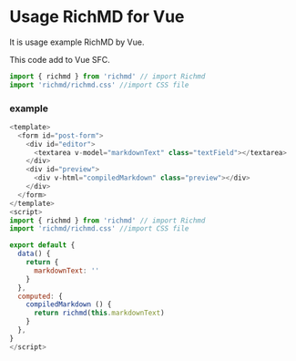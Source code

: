 # Usage RichMD for Vue
It is usage example RichMD by Vue. 

This code add to Vue SFC.

```js
import { richmd } from 'richmd' // import Richmd
import 'richmd/richmd.css' //import CSS file
```

### example
```js
<template>
  <form id="post-form">
    <div id="editor">
      <textarea v-model="markdownText" class="textField"></textarea>
    </div>
    <div id="preview">
      <div v-html="compiledMarkdown" class="preview"></div>
    </div>
  </form>
</template>
<script>
import { richmd } from 'richmd' // import Richmd
import 'richmd/richmd.css' //import CSS file

export default {
  data() {
    return {
      markdownText: ''
    }
  },
  computed: {
    compiledMarkdown () {
      return richmd(this.markdownText)
    }
  },
}
</script>
```

